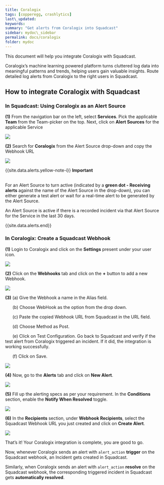```yaml
---
title: Coralogix
tags: [copperegg, crashlytics]
last\_updated:
keywords:
summary: "Get alerts from Coralogix into Squadcast"
sidebar: mydoc\_sidebar
permalink: docs/coralogix
folder: mydoc
---
```


This document will help you integrate Coralogix with Squadcast.

Coralogix’s machine learning powered platform turns cluttered log data into meaningful patterns and trends, helping users gain valuable insights. 
Route detailed log alerts from Coralogix to the right users in Squadcast.

## How to integrate Coralogix with Squadcast

### In Squadcast: Using Coralogix as an Alert Source

**(1)** From the navigation bar on the left, select **Services**. Pick the applicable **Team** from the Team-picker on the top. Next, click on **Alert Sources** for the applicable Service

![](../.gitbook/assets/alert\_source\_1.png)

**(2)** Search for **Coralogix** from the Alert Source drop-down and copy the Webhook URL

![](../.gitbook/assets/coralogix\_1.png)

{{site.data.alerts.yellow-note-i}}
<b>Important</b><br/><br/>
<p>For an Alert Source to turn active (indicated by a <b>green dot - Receiving alerts</b> against the name of the Alert Source in the drop-down), you can either generate a test alert or wait for a real-time alert to be generated by the Alert Source.</p>
<p>An Alert Source is active if there is a recorded incident via that Alert Source for the Service in the last 30 days.</p>
{{site.data.alerts.end}}

### In Coralogix: Create a Squadcast Webhook

**(1)** Login to Coralogix and click on the **Settings** present under your user icon.

![](../.gitbook/assets/coralogix\_2.png)

**(2)** Click on the **Webhooks** tab and click on the **+** button to add a new Webhook.

![](../.gitbook/assets/coralogix\_3.png)

**(3)** (a) Give the Webhook a name in the Alias field.

      (b) Choose WebHook as the option from the drop down.

      (c) Paste the copied Webhook URL from Squadcast in the URL field.

      (d) Choose Method as Post.

      (e) Click on Test Configuration. Go back to Squadcast and verify if the test alert from Coralogix triggered an incident. If it did, the integration is working successfully.

      (f) Click on Save.

![](../.gitbook/assets/coralogix\_4.png)

**(4)** Now, go to the **Alerts** tab and click on **New Alert**.

![](../.gitbook/assets/coralogix\_5.png)

**(5)** Fill up the alerting specs as per your requirement. In the **Conditions** section, enable the **Notify When Resolved** toggle.

![](../.gitbook/assets/coralogix\_6.png)

**(6)** In the **Recipients** section, under **Webhook Recipients**, select the Squadcast Webhook URL you just created and click on **Create Alert**.

![](../.gitbook/assets/coralogix\_7.png)

That’s it! Your Coralogix integration is complete, you are good to go.

Now, whenever Coralogix sends an alert with `alert_action` **trigger** on the Squadcast webhook, an Incident gets created in Squadcast.

Similarly, when Coralogix sends an alert with `alert_action` **resolve** on the Squadcast webhook, the corresponding triggered incident in Squadcast gets **automatically resolved**.